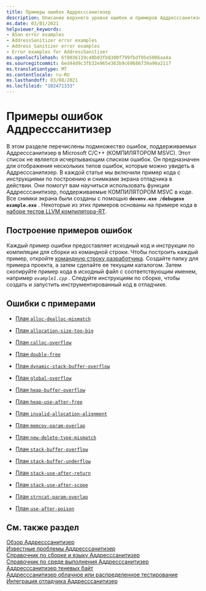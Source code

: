 ```yaml
---
title: Примеры ошибок Аддресссанитизер
description: Описание верхнего уровня ошибок и примеров Аддресссанитизер в Microsoft C/C++.
ms.date: 03/01/2021
helpviewer_keywords:
- ASan error examples
- AddressSanitizer error examples
- Address Sanitizer error examples
- Error examples for AddressSanitizer
ms.openlocfilehash: 6f8036139c48b03fb8300f799fbdf05e5006aa4a
ms.sourcegitcommit: 6ed44d9c3fb32e965e363b9c69686739a90a2117
ms.translationtype: MT
ms.contentlocale: ru-RU
ms.lasthandoff: 03/08/2021
ms.locfileid: "102471333"
---
```

# <a name="addresssanitizer-error-examples"></a>Примеры ошибок Аддресссанитизер

В этом разделе перечислены подмножество ошибок, поддерживаемых Аддресссанитизер в Microsoft C/C++ (КОМПИЛЯТОРОМ MSVC). Этот список не является исчерпывающим списком ошибок. Он предназначен для отображения нескольких типов ошибок, которые можно увидеть в Аддресссанитизер. В каждой статье мы включили пример кода с инструкциями по построению и снимками экрана отладчика в действии. Они помогут вам научиться использовать функции Аддресссанитизер, поддерживаемые КОМПИЛЯТОРОМ MSVC в коде. Все снимки экрана были созданы с помощью **`devenv.exe /debugexe example.exe`** . Некоторые из этих примеров основаны на примере кода в [наборе тестов LLVM компилятора-RT](https://github.com/llvm/llvm-project/tree/main/compiler-rt/test/asan/TestCases).

## <a name="build-the-error-examples"></a>Построение примеров ошибок

Каждый пример ошибки предоставляет исходный код и инструкции по компиляции для сборки из командной строки. Чтобы построить каждый пример, откройте [командную строку разработчика](../build/building-on-the-command-line.md#developer_command_prompt_shortcuts). Создайте папку для примера проекта, а затем сделайте ее текущим каталогом. Затем скопируйте пример кода в исходный файл с соответствующим именем, например *`example1.cpp`* . Следуйте инструкциям по сборке, чтобы создать и запустить инструментированный код в отладчике.

## <a name="errors-with-examples"></a>Ошибки с примерами

- [План `alloc-dealloc-mismatch`](./error-alloc-dealloc-mismatch.md)

- [План `allocation-size-too-big`](./error-allocation-size-too-big.md)

- [План `calloc-overflow`](./error-calloc-overflow.md)

- [План `double-free`](./error-double-free.md)

- [План `dynamic-stack-buffer-overflow`](./error-dynamic-stack-buffer-overflow.md)

- [План `global-overflow`](./error-global-buffer-overflow.md)

- [План `heap-buffer-overflow`](./error-heap-buffer-overflow.md)

- [План `heap-use-after-free`](./error-heap-use-after-free.md)

- [План `invalid-allocation-alignment`](./error-invalid-allocation-alignment.md)

- [План `memcpy-param-overlap`](./error-memcpy-param-overlap.md)

- [План `new-delete-type-mismatch`](./error-new-delete-type-mismatch.md)

- [План `stack-buffer-overflow`](./error-stack-buffer-overflow.md)

- [План `stack-buffer-underflow`](./error-stack-buffer-underflow.md)

- [План `stack-use-after-return`](./error-stack-use-after-return.md)

- [План `stack-use-after-scope`](./error-stack-use-after-scope.md)

- [План `strncat-param-overlap`](./error-strncat-param-overlap.md)

- [План `use-after-poison`](./error-use-after-poison.md)

## <a name="see-also"></a>См. также раздел

[Обзор Аддресссанитизер](./asan.md)\
[Известные проблемы Аддресссанитизер](./asan-known-issues.md)\
[Справочник по сборке и языку Аддресссанитизер](./asan-building.md)\
[Справочник по среде выполнения Аддресссанитизер](./asan-runtime.md)\
[Аддресссанитизер теневых байт](./asan-shadow-bytes.md)\
[Аддресссанитизер облачное или распределенное тестирование](./asan-offline-crash-dumps.md)\
[Интеграция отладчика Аддресссанитизер](./asan-debugger-integration.md)
